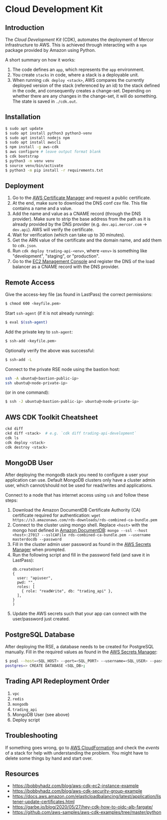 # Cloud Development Kit

## Introduction

The _Cloud Development Kit_ (CDK), automates the deployment of Mercor
infrastructure to AWS. This is achieved through interacting with a `npm`
package provided by Amazon using Python.

A short summary on how it works:
1. The code defines an `app`, which represents the `app` environment.
2. You create `stacks` in code, where a stack is a deployable unit.
3. When running `cdk deploy <stack>`, AWS compares the currently deployed
   version of the stack (referenced by an id) to the stack defined in the code,
   and consequently creates a change-set. Depending on whether there are any
   changes in the change-set, it will do something. The state is saved in
   `./cdk.out`.

## Installation

``` sh
$ sudo apt update
$ sudo apt install python3 python3-venv
$ sudo apt install nodejs npm
$ sudo apt install awscli
$ npm install -g aws-cdk
$ aws configure # leave output format blank
$ cdk bootstrap
$ python3 -m venv venv
$ source venv/bin/activate
$ python3 -m pip install -r requirements.txt
```

## Deployment

1. Go to the [AWS Certificate Manager][1] and request a public certificate.
2. At the end, make sure to download the DNS conf csv file. This file contains
   a name and a value.
3. Add the name and value as a CNAME record (through the DNS provider). Make
   sure to strip the base address from the path as it is already provided by
   the DNS provider (e.g. `dev.api.mercor.com` -> `dev.api`). AWS will verify
   the certificate.
4. Wait for verification (which can take up to 30 minutes).
5. Get the ARN value of the certificate and the domain name, and add them to
   `cdk.json`.
6. Run `cdk deploy trading-api-<env>`, where `<env>` is something like
   "development", "staging", or "production".
7. Go to the [EC2 Management Console][2] and register the DNS of the load
   balancer as a CNAME record with the DNS provider.

## Remote Access

Give the access-key file (as found in LastPass) the correct permissions:

``` sh
$ chmod 600 <keyfile.pem>
```

Start `ssh-agent` (if it is not already running):

``` sh
$ eval $(ssh-agent)
```

Add the private key to `ssh-agent`:

``` sh
$ ssh-add <keyfile.pem>
```

Optionally verify the above was successful:

``` sh
$ ssh-add -L
```

Connect to the private RSE node using the bastion host:

``` sh
ssh -A ubuntu@<bastion-public-ip>
ssh ubuntu@<node-private-ip>
```

(or in one command):

``` sh
$ ssh -J ubuntu@<bastion-public-ip> ubuntu@<node-private-ip>
```

## AWS CDK Toolkit Cheatsheet

``` sh
ckd diff
ckd diff <stack>  # e.g. `cdk diff trading-api-development`
cdk ls
cdk deploy <stack>
cdk destroy <stack>
```

## MongoDB User

After deploying the mongodb stack you need to configure a user your application
can use. Default MongoDB clusters only have a cluster admin user, which
cannot/should not be used for read/writes and applications.

Connect to a node that has internet access using `ssh` and follow these steps:

1. Download the Amazon DocumentDB Certificate Authority (CA) certificate
   required for authentication:
   `wget https://s3.amazonaws.com/rds-downloads/rds-combined-ca-bundle.pem`
2. Connect to the cluster using mongo shell. Replace `<host>` with the mongo
   host defined in [Amazon DocumentDB][3]:
   `mongo --ssl --host <host>:27017 --sslCAFile rds-combined-ca-bundle.pem --username masterdocdb --password`
3. Fill in the cluster admin user password as found in the [AWS Secrets
   Manager][4] when prompted.
4. Run the following script and fill in the password field (and save it in
   LastPass):
   ```
   db.createUser(
   {
     user: "apiuser",
     pwd: "",
     roles: [
       { role: "readWrite", db: "trading_api" },
     ],
   }
   )
   ```
5. Update the AWS secrets such that your app can connect with the user/password
   just created.

## PostgreSQL Database

After deploying the RSE, a database needs to be created for PostgreSQL
manually. Fill in the required values as found in the [AWS Secrets Manager][4]:

``` sh
$ psql --host=<SQL_HOST> --port=<SQL_PORT> --username=<SQL_USER> --password
postgres=> CREATE DATABASE <SQL_DB>;
```

## Trading API Redeployment Order

1. `vpc`
2. `redis`
3. `mongodb`
4. `trading_api`
5. MongoDB User (see above)
6. Deploy script

## Troubleshooting

If something goes wrong, go to [AWS CloudFormation][5] and check the _events_
of a stack for help with understanding the problem. You might have to delete
some things by hand and start over.

## Resources

- https://bobbyhadz.com/blog/aws-cdk-ec2-instance-example
- https://bobbyhadz.com/blog/aws-cdk-security-group-example
- https://docs.aws.amazon.com/elasticloadbalancing/latest/application/listener-update-certificates.html
- https://garbe.io/blog/2020/05/27/hey-cdk-how-to-oidc-alb-fargate/
- https://github.com/aws-samples/aws-cdk-examples/tree/master/python

[1]: https://eu-west-1.console.aws.amazon.com/acm/home?region=eu-west-1#/certificates/request
[2]: https://eu-west-1.console.aws.amazon.com/ec2/v2/home?region=eu-west-1#LoadBalancers
[3]: https://eu-west-1.console.aws.amazon.com/docdb/home?region=eu-west-1#clusters
[4]: https://eu-west-1.console.aws.amazon.com/secretsmanager/home?region=eu-west-1#!/listSecrets
[5]: https://eu-west-1.console.aws.amazon.com/cloudformation/home?region=eu-west-1#/stacks
